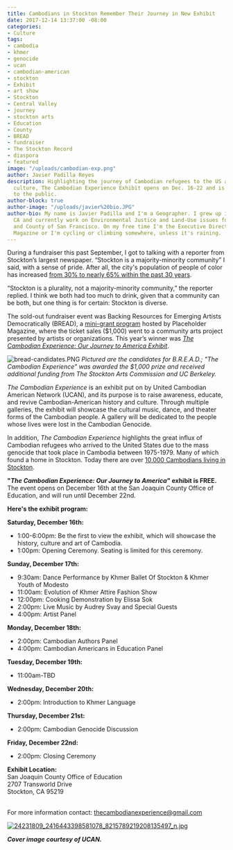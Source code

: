 ```yaml
---
title: Cambodians in Stockton Remember Their Journey in New Exhibit
date: 2017-12-14 13:37:00 -08:00
categories:
- Culture
tags:
- cambodia
- khmer
- genocide
- ucan
- cambodian-american
- stockton
- Exhibit
- art show
- Stockton
- Central Valley
- journey
- stockton arts
- Education
- County
- BREAD
- fundraiser
- The Stockton Record
- diaspora
- featured
image: "/uploads/cambodian-exp.png"
author: Javier Padilla Reyes
description: Highlighting the journey of Cambodian refugees to the US as well as their
  culture, The Cambodian Experience Exhibit opens on Dec. 16-22 and is FREE and open
  to the public.
author-block: true
author-image: "/uploads/javier%20bio.JPG"
author-bio: My name is Javier Padilla and I'm a Geographer. I grew up in Stockton,
  CA and currently work on Environmental Justice and Land-Use issues for the City
  and County of San Francisco. On my free time I'm the Executive Director of Placeholder
  Magazine or I'm cycling or climbing somewhere, unless it's raining.
---
```


During a fundraiser this past September, I got to talking with a reporter from Stockton’s largest newspaper. “Stockton is a majority-minority community” I said, with a sense of pride. After all, the city's population of people of color has increased [from 30% to nearly 65% within the past 30 years](http://nationalequityatlas.org/data-summaries/Stockton,_CA_Metro_Area/). <br>

“Stockton is a plurality, not a majority-minority community,” the reporter replied. I think we both had too much to drink, given that a community can be both, but one thing is for certain: Stockton is diverse.

The sold-out fundraiser event was Backing Resources for Emerging Artists Democratically (BREAD), a [mini-grant program](http://www.placeholdermag.com/bread) hosted by Placeholder Magazine, where the ticket sales ($1,000) went to a community arts project presented by artists or organizations. This year’s winner was [*The Cambodian Experience: Our Journey to America Exhibit*](https://www.facebook.com/events/1427384197300264/). 

![bread-candidates.PNG](/uploads/bread-candidates.PNG)
*Pictured are the candidates for B.R.E.A.D.; "The Cambodian Experience" was awarded the $1,000 prize and received additional funding from The Stockton Arts Commission and UC Berkeley.*

*The Cambodian Experience* is an exhibit put on by United Cambodian American Network (UCAN), and its purpose is to raise awareness, educate, and revive Cambodian-American history and culture. Through multiple galleries, the exhibit will showcase the cultural music, dance, and theater forms of the Cambodian people. A gallery will be dedicated to the people whose lives were lost in the Cambodian Genocide. 

In addition, *The Cambodian Experience* highlights the great influx of Cambodian refugees who arrived to the United States due to the mass genocide that took place in Cambodia between 1975-1979. Many of which found a home in Stockton. Today there are over [10,000 Cambodians living in Stockton](http://khmersalem.blogspot.com/2013/06/what-us-city-has-most-khmer.html). 

**"*The Cambodian Experience: Our Journey to America*" exhibit is FREE.** The event opens on December 16th at the San Joaquin County Office of Education, and will run until December 22nd.

**Here's the exhibit program:**

**Saturday, December 16th:**
* 1:00-6:00pm: Be the first to view the exhibit, which will showcase the history, culture and art of Cambodia.
* 1:00pm: Opening Ceremony. Seating is limited for this ceremony.

**Sunday, December 17th:**
* 9:30am: Dance Performance by Khmer Ballet Of Stockton & Khmer Youth of Modesto
* 11:00am: Evolution of Khmer Attire Fashion Show
* 12:00pm: Cooking Demonstration by Elissa Sok
* 2:00pm: Live Music by Audrey Svay and Special Guests
* 4:00pm: Artist Panel 

**Monday, December 18th:**
* 2:00pm: Cambodian Authors Panel
* 4:00pm: Cambodian Americans in Education Panel

**Tuesday, December 19th:** 
* 11:00am-TBD

**Wednesday, December 20th:**
* 2:00pm: Introduction to Khmer Language

**Thursday, December 21st:**
* 2:00pm: Cambodian Genocide Discussion 

**Friday, December 22nd:**
* 2:00pm: Closing Ceremony

**Exhibit Location:**<br> 
San Joaquin County Office of Education<br>
2707 Transworld Drive<br>
Stockton, CA 95219<br><br>

For more information contact: thecambodianexperience@gmail.com

[![24231809_2416443398581078_8215789219208135497_n.jpg](/uploads/24231809_2416443398581078_8215789219208135497_n.jpg)](https://www.facebook.com/TheCambodianExperience/)

***Cover image courtesy of UCAN.***
